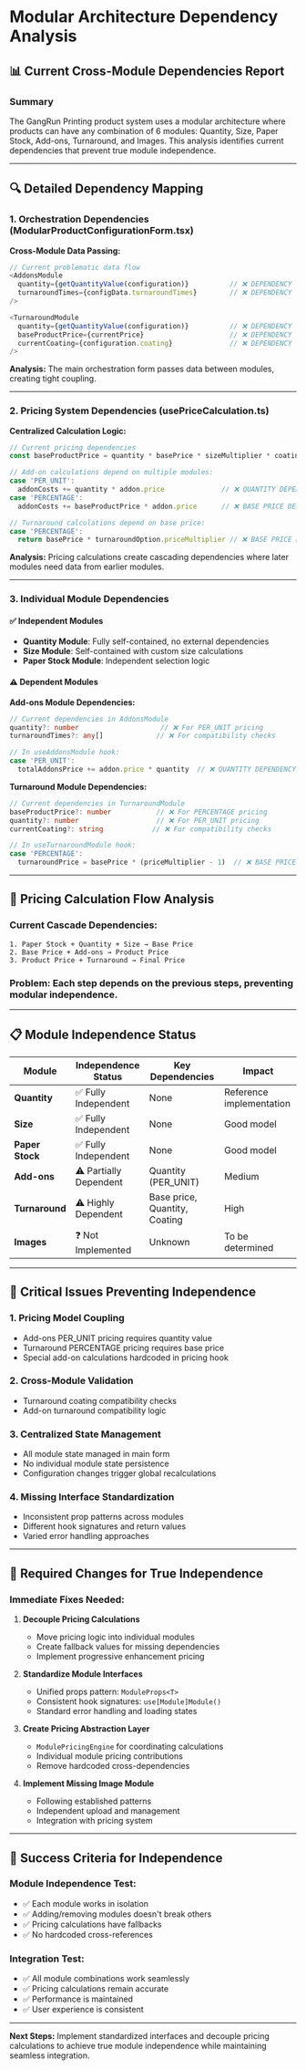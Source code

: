 # Modular Architecture Dependency Analysis

## 📊 Current Cross-Module Dependencies Report

### **Summary**

The GangRun Printing product system uses a modular architecture where products can have any combination of 6 modules: Quantity, Size, Paper Stock, Add-ons, Turnaround, and Images. This analysis identifies current dependencies that prevent true module independence.

---

## 🔍 **Detailed Dependency Mapping**

### **1. Orchestration Dependencies (ModularProductConfigurationForm.tsx)**

**Cross-Module Data Passing:**

```typescript
// Current problematic data flow
<AddonsModule
  quantity={getQuantityValue(configuration)}          // ❌ DEPENDENCY
  turnaroundTimes={configData.turnaroundTimes}        // ❌ DEPENDENCY
/>

<TurnaroundModule
  quantity={getQuantityValue(configuration)}          // ❌ DEPENDENCY
  baseProductPrice={currentPrice}                     // ❌ DEPENDENCY
  currentCoating={configuration.coating}              // ❌ DEPENDENCY
/>
```

**Analysis:** The main orchestration form passes data between modules, creating tight coupling.

---

### **2. Pricing System Dependencies (usePriceCalculation.ts)**

**Centralized Calculation Logic:**

```typescript
// Current pricing dependencies
const baseProductPrice = quantity * basePrice * sizeMultiplier * coatingMultiplier * sidesMultiplier

// Add-on calculations depend on multiple modules:
case 'PER_UNIT':
  addonCosts += quantity * addon.price              // ❌ QUANTITY DEPENDENCY
case 'PERCENTAGE':
  addonCosts += baseProductPrice * addon.price      // ❌ BASE PRICE DEPENDENCY

// Turnaround calculations depend on base price:
case 'PERCENTAGE':
  return basePrice * turnaroundOption.priceMultiplier // ❌ BASE PRICE DEPENDENCY
```

**Analysis:** Pricing calculations create cascading dependencies where later modules need data from earlier modules.

---

### **3. Individual Module Dependencies**

#### **✅ Independent Modules**

- **Quantity Module**: Fully self-contained, no external dependencies
- **Size Module**: Self-contained with custom size calculations
- **Paper Stock Module**: Independent selection logic

#### **⚠️ Dependent Modules**

**Add-ons Module Dependencies:**

```typescript
// Current dependencies in AddonsModule
quantity?: number                    // ❌ For PER_UNIT pricing
turnaroundTimes?: any[]             // ❌ For compatibility checks

// In useAddonsModule hook:
case 'PER_UNIT':
  totalAddonsPrice += addon.price * quantity  // ❌ QUANTITY DEPENDENCY
```

**Turnaround Module Dependencies:**

```typescript
// Current dependencies in TurnaroundModule
baseProductPrice?: number           // ❌ For PERCENTAGE pricing
quantity?: number                   // ❌ For PER_UNIT pricing
currentCoating?: string            // ❌ For compatibility checks

// In useTurnaroundModule hook:
case 'PERCENTAGE':
  turnaroundPrice = basePrice * (priceMultiplier - 1)  // ❌ BASE PRICE DEPENDENCY
```

---

## 🎯 **Pricing Calculation Flow Analysis**

### **Current Cascade Dependencies:**

```
1. Paper Stock + Quantity + Size → Base Price
2. Base Price + Add-ons → Product Price
3. Product Price + Turnaround → Final Price
```

### **Problem:** Each step depends on the previous steps, preventing modular independence.

---

## 📋 **Module Independence Status**

| Module          | Independence Status    | Key Dependencies              | Impact                   |
| --------------- | ---------------------- | ----------------------------- | ------------------------ |
| **Quantity**    | ✅ Fully Independent   | None                          | Reference implementation |
| **Size**        | ✅ Fully Independent   | None                          | Good model               |
| **Paper Stock** | ✅ Fully Independent   | None                          | Good model               |
| **Add-ons**     | ⚠️ Partially Dependent | Quantity (PER_UNIT)           | Medium                   |
| **Turnaround**  | ⚠️ Highly Dependent    | Base price, Quantity, Coating | High                     |
| **Images**      | ❓ Not Implemented     | Unknown                       | To be determined         |

---

## 🚨 **Critical Issues Preventing Independence**

### **1. Pricing Model Coupling**

- Add-ons PER_UNIT pricing requires quantity value
- Turnaround PERCENTAGE pricing requires base price
- Special add-on calculations hardcoded in pricing hook

### **2. Cross-Module Validation**

- Turnaround coating compatibility checks
- Add-on turnaround compatibility logic

### **3. Centralized State Management**

- All module state managed in main form
- No individual module state persistence
- Configuration changes trigger global recalculations

### **4. Missing Interface Standardization**

- Inconsistent prop patterns across modules
- Different hook signatures and return values
- Varied error handling approaches

---

## 🔧 **Required Changes for True Independence**

### **Immediate Fixes Needed:**

1. **Decouple Pricing Calculations**
   - Move pricing logic into individual modules
   - Create fallback values for missing dependencies
   - Implement progressive enhancement pricing

2. **Standardize Module Interfaces**
   - Unified props pattern: `ModuleProps<T>`
   - Consistent hook signatures: `use[Module]Module()`
   - Standard error handling and loading states

3. **Create Pricing Abstraction Layer**
   - `ModulePricingEngine` for coordinating calculations
   - Individual module pricing contributions
   - Remove hardcoded cross-dependencies

4. **Implement Missing Image Module**
   - Following established patterns
   - Independent upload and management
   - Integration with pricing system

---

## 🎯 **Success Criteria for Independence**

### **Module Independence Test:**

- ✅ Each module works in isolation
- ✅ Adding/removing modules doesn't break others
- ✅ Pricing calculations have fallbacks
- ✅ No hardcoded cross-references

### **Integration Test:**

- ✅ All module combinations work seamlessly
- ✅ Pricing calculations remain accurate
- ✅ Performance is maintained
- ✅ User experience is consistent

---

**Next Steps:** Implement standardized interfaces and decouple pricing calculations to achieve true module independence while maintaining seamless integration.
